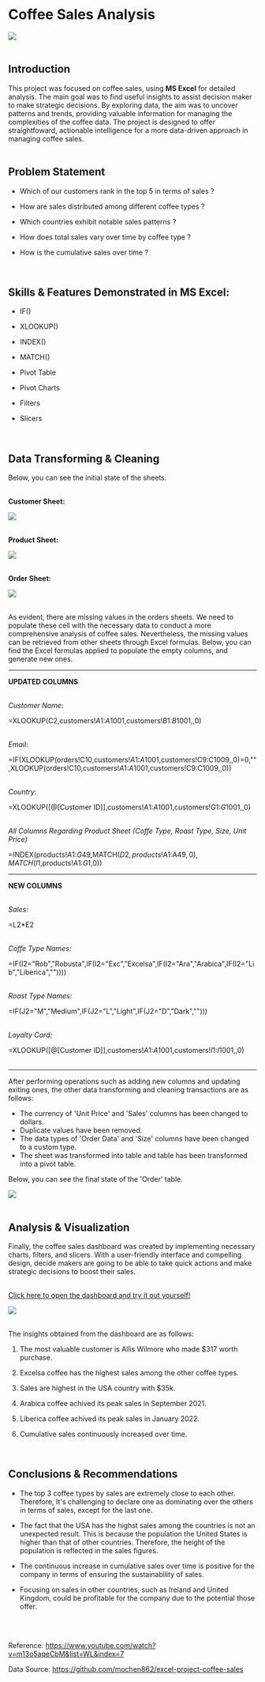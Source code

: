 # Coffee Sales Analysis

![](images/coffee.jpg)
<br>
<br>

## Introduction
This project was focused on coffee sales, using **MS Excel** for detailed analysis. The main goal was to find useful insights to assist decision maker to make strategic decisions. By exploring data, the aim was to uncover patterns and trends, providing valuable information for managing the complexities of the coffee data. The project is designed to offer straightfoward, actionable intelligence for a more data-driven approach in managing coffee sales.
<br>
<br>

## Problem Statement

* Which of our customers rank in the top 5 in terms of sales ?

* How are sales distributed among different coffee types ?

* Which countries exhibit notable sales patterns ?

* How does total sales vary over time by coffee type ?

* How is the cumulative sales over time ?
<br>

## Skills & Features Demonstrated in MS Excel:

- IF()

- XLOOKUP()

- INDEX()

- MATCH()

- Pivot Table

- Pivot Charts

- Filters

- Slicers
<br>

## Data Transforming & Cleaning
Below, you can see the initial state of the sheets.
<br>
<br>

**Customer Sheet:**
<br>

![](images/customer_table.png)
<br>
<br>

**Product Sheet:**
<br>

![](images/product_table.png)
<br>
<br>

**Order Sheet:**
<br>

![](images/order_table.png)
<br>
<br>

As evident, there are missing values in the orders sheets. We need to populate these cell with the necessary data to conduct a more comprehensive analysis of coffee sales. Nevertheless, the missing values can be retrieved from other sheets through Excel formulas. Below, you can find the Excel formulas applied to populate the empty columns, and generate new ones.
<br>

---

**UPDATED COLUMNS**
<br>
<br>

*Customer Name*:

=XLOOKUP(C2,customers!$A$1:$A$1001,customers!$B$1:$B$1001,,0)
<br>
<br>

*Email*:

=IF(XLOOKUP(orders!C10,customers!$A$1:$A$1001,customers!C9:C1009,,0)=0,"",XLOOKUP(orders!C10,customers!$A$1:$A$1001,customers!C9:C1009,,0))
<br>
<br>

*Country*:

=XLOOKUP([@[Customer ID]],customers!$A$1:$A$1001,customers!$G$1:$G$1001,,0)
<br>
<br>

*All Columns Regarding Product Sheet (Coffe Type, Roast Type, Size, Unit Price)*

=INDEX(products!$A$1:$G$49,MATCH($D2,products!$A$1:$A$49,0),MATCH(I$1,products!$A$1:$G$1,0))
<br>

---

**NEW COLUMNS**
<br>
<br>

*Sales:*

=L2*E2
<br>
<br>

*Coffe Type Names:*

=IF(I2="Rob","Robusta",IF(I2="Exc","Excelsa",IF(I2="Ara","Arabica",IF(I2="Lib","Liberica",""))))
<br>
<br>

*Roast Type Names:*

=IF(J2="M","Medium",IF(J2="L","Light",IF(J2="D","Dark","")))
<br>
<br>

*Loyalty Card:​*

=XLOOKUP([@[Customer ID]],customers!$A$1:$A$1001,customers!$I$1:$I$1001,,0)
<br>
<br>

---

After performing operations such as adding new columns and updating exiting ones, the other data transforming and cleaning transactions are as follows:
* The currency of 'Unit Price' and 'Sales' columns has been changed to dollars.
* Duplicate values have been removed.
* The data types of 'Order Data' and 'Size' columns have been changed to a custom type.
* The sheet was transformed into table and table has been transformed into a pivot table.

​Below, you can see the final state of the 'Order' table.
<br>

![](images/order_table_final.png)
<br>
<br>

## Analysis & Visualization
Finally, the coffee sales dashboard was created by implementing necessary charts, filters, and slicers. With a user-friendly interface and compelling design, decide makers are going to be able to take quick actions and make strategic decisions to boost their sales.
<br>
<br>

[Click here to open the dashboard and try it out yourself!](https://onedrive.live.com/edit?id=2FC10EF4FA01B75F!1961&resid=2FC10EF4FA01B75F!1961&ithint=file%2cxlsx&authkey=!AOuQzv56roccynA&wdo=2&cid=2fc10ef4fa01b75f)


![](images/CoffeeSalesOverview.png)
<br>
<br>

The insights obtained from the dashboard are as follows:
<br>

1. The most valuable customer is Allis Wilmore who made $317 worth purchase.

2. Excelsa coffee has the highest sales among the other coffee types.

3. Sales are highest in the USA country with $35k.

4. Arabica coffee achived its peak sales in September 2021.

5. Liberica coffee achived its peak sales in January 2022.

6. Cumulative sales continuously increased over time.
<br>

## Conclusions & Recommendations
* The top 3 coffee types by sales are extremely close to each other. Therefore, It's challenging to declare one as dominating over the others in terms of sales, except for the last one.
* The fact that the USA has the highst sales among the countries is not an unexpected result. This is because the population the United States is higher than that of other countries. Therefore, the height of the population is reflected in the sales figures.

* The continuous increase in cumulative sales over time is positive for the company in terms of ensuring the sustainability of sales.

* Focusing on sales in other countries, such as Ireland and United Kingdom, could be profitable for the company due to the potential those offer. 
<br>
<br>

Reference: https://www.youtube.com/watch?v=m13o5aqeCbM&list=WL&index=7

Data Source: https://github.com/mochen862/excel-project-coffee-sales







